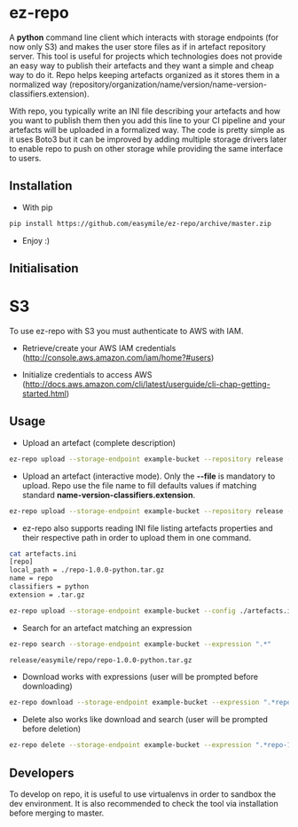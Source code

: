 # ez-repo

A **python** command line client which interacts with storage endpoints (for now only S3) and makes the user store files as if in artefact repository server.
This tool is useful for projects which technologies does not provide an easy way to publish their artefacts and they want a simple and cheap way to do it.
Repo helps keeping artefacts organized as it stores them in a normalized way (repository/organization/name/version/name-version-classifiers.extension).

With repo, you typically write an INI file describing your artefacts and how you want to publish them then you add this line to your CI pipeline and your artefacts will be uploaded in a formalized way.
The code is pretty simple as it uses Boto3 but it can be improved by adding multiple storage drivers later to enable repo to push on other storage while providing the same interface to users.

## Installation

- With pip

```bash
pip install https://github.com/easymile/ez-repo/archive/master.zip
```

- Enjoy :)

## Initialisation

# S3
To use ez-repo with S3 you must authenticate to AWS with IAM.

- Retrieve/create your AWS IAM credentials (http://console.aws.amazon.com/iam/home?#users)

- Initialize credentials to access AWS (http://docs.aws.amazon.com/cli/latest/userguide/cli-chap-getting-started.html)

## Usage

- Upload an artefact (complete description)

```bash
ez-repo upload --storage-endpoint example-bucket --repository release --society "easymile" --name "repo" --artefactversion "1.0.0" --classifiers "python" --extension ".tar.gz" --file "./repo-1.0.0-python.tar.gz"
```

- Upload an artefact (interactive mode). Only the **--file** is mandatory to upload. Repo use the file name to fill defaults values if matching standard **name-version-classifiers.extension**.

```bash
ez-repo upload --storage-endpoint example-bucket --repository release --file "./repo-1.0.0-python.tar.gz"
```

- ez-repo also supports reading INI file listing artefacts properties and their respective path in order to upload them in one command.

```bash
cat artefacts.ini
[repo]
local_path = ./repo-1.0.0-python.tar.gz
name = repo
classifiers = python
extension = .tar.gz

ez-repo upload --storage-endpoint example-bucket --config ./artefacts.ini
```

- Search for an artefact matching an expression

```bash
ez-repo search --storage-endpoint example-bucket --expression ".*"

release/easymile/repo/repo-1.0.0-python.tar.gz
```

- Download works with expressions (user will be prompted before downloading)

```bash
ez-repo download --storage-endpoint example-bucket --expression ".*repo-1.0.0-python.tar.gz"
```

- Delete also works like download and search (user will be prompted before deletion)

```bash
ez-repo delete --storage-endpoint example-bucket --expression ".*repo-1.0.0.tar.gz"
```

## Developers

To develop on repo, it is useful to use virtualenvs in order to sandbox the dev environment. It is also recommended to check the tool via installation before merging to master.
